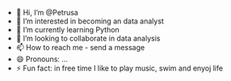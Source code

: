 - 👋 Hi, I’m @Petrusa
- 👀 I’m interested in becoming an data analyst
- 🌱 I’m currently learning Python
- 💞️ I’m looking to collaborate in data analysis
- 📫 How to reach me - send a message
- 😄 Pronouns: ...
- ⚡ Fun fact: in free time I like to play music, swim and enyoj life 

<!---
Petrusa-theChemist/Petrusa-theChemist is a ✨ special ✨ repository because its `README.md` (this file) appears on your GitHub profile.
You can click the Preview link to take a look at your changes.
--->
